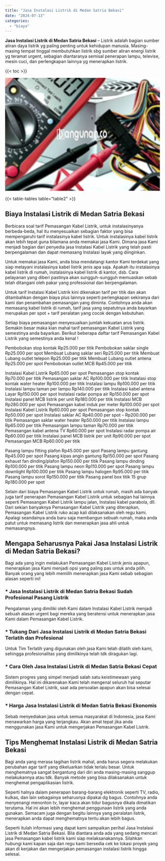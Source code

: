 ```yaml
---
title: "Jasa Instalasi Listrik di Medan Satria Bekasi"
date: "2024-07-13"
categories: 
  - "biaya"
---
```


**Jasa Instalasi Listrik di Medan Satria Bekasi** – Listrik adalah bagian sumber aliran daya listrik yg paling penting untuk kehidupan manusia. Masing-masing tempat tinggal membutuhkan listrik sbg sumber aliran energi listrik yg teramat urgent, sebagian diantaranya semisal penerapan lampu, televise, mesin cuci, dan perlengkapan lainnya yg menerapkan listrik.

{{< toc >}}

![Jasa Instalasi Listrik di Medan Satria Bekasi](/images/instalasi-listrik-murah39.png)

{{< table-tables table="table2" >}}

## Biaya Instalasi Listrik di Medan Satria Bekasi

Berbicara soal tarif Pemasangan Kabel Listrik, untuk instalasinyanya berbeda-beda, hal itu menyesuaikan sebagian faktor yang bisa mempengaruhi tarif instalasinya kabel listrik. Untuk instalasinya kabel listrik akan lebih tepat guna bilamana anda memakai jasa Kami. Dimana jasa Kami menjadi bagian dari penyedia jasa Instalasi Kabel Listrik yang telah pasti berpengalaman dan dapat memasang Instalasi layak yang diinginkan.

Untuk memakai jasa Kami, anda bisa mendatangi kantor Kami terdekat yang siap melayani instalasinya kabel listrik jenis apa saja. Apakah itu instalasinya kabel listrik di rumah, instalasinya kabel listrik di kantor, dsb. Cara pelayanan yang diberi pastinya akan sungguh-sungguh memuaskan sebab telah ditangani oleh pakar yang professional dan berpengalaman.

Untuk tarif Instalasi Kabel Listrik kini dikenakan tarif per titik dan akan ditambahkan dengan biaya plus lainnya seperti perlengkapan sekiranya dari kami dan penambahan pemasangan yang diminta. Contohnya anda akan memasang kabel listrik di rumah, tarif jasa yang sepatutnya anda bayarkan merupakan per spot + tarif peralatan yang cocok dengan kebutuhan.

Setiap biaya pemasangan menyesuaikan jumlah kekuatan arus listrik. Semakin besar maka kian mahal tarif pemasangan Kabel Listrik yang semestinya anda bayarkan. Berikut beberapa daftar tarif Pemasangan Kabel Listrik yang semestinya anda kenal !

Pembobokan stop kontak Rp25.000 per titik Pembobokan saklar single Rp25.000 per spot Membuat Lubang saklar seri Rp25.000 per titik Membuat Lubang outlet telepon Rp25.000 per titik Membuat Lubang outlet antena Rp25.000 per spot Pembobokan outlet MCB Rp45.000 per titik

Instalasi Kabel Listrik Rp65.000 per spot Pemasangan stop kontak Rp70.000 per titik Pemasangan saklar AC Rp100.000 per titik Instalasi stop kontak water heater Rp100.000 per titik Instalasi lampu Rp100.000 per titik Instalasi lampu taman per lampu Rp140.000 per titik Instalasi kabel antena Layar Rp150.000 per spot Instalasi radar pompa air Rp150.000 per spot Instalasi panel MCB listrik per unit Rp180.000 per titik Instalasi MCB Rp280.000 per spot Pemasangan kabel induk per meter Rp100.000 per spot Instalasi Kabel Listrik Rp60.000 per spot Pemasangan stop kontak Rp50.000 per spot Instalasi saklar AC Rp40.000 per spot – Rp200.000 per titik Pemasangan saklar water heater Rp50.000 per titik Instalasi lampu Rp65.000 per titik Pemasangan lampu taman Rp70.000 per titik Pemasangan kabel antena TV Rp60.000 per spot Instalasi radar pompa air Rp60.000 per titik Instalasi panel MCB listrik per unit Rp90.000 per spot Pemasangan MCB Rp60.000 per titik

Pasang lampu fitting plafon Rp45.000 per spot Pasang lampu gantung Rp45.000 per spot Pasang kipas angin gantung Rp150.000 per spot Pasang exhaust fan dinding/plafon Rp150.000 per titik Pasang lampu dinding Rp100.000 per titik Pasang lampu neon Rp110.000 per spot Pasang lampu downlight Rp100.000 per titik Pasang lampu halogen Rp95.000 per titik Pasang lampu sorot Rp150.000 per titik Pasang panel box titik 15 grup Rp180.000 per spot

Selain dari biaya Pemasangan Kabel Listrik untuk rumah, masih ada banyak juga tarif penerapan Pemasangan Kabel Listrik untuk sebagian hal lainnya seperti Pemasangan Kabel Listrik lampu jalan, Instalasi kabel parabola, dll. Dari sekian banyaknya Pemasangan Kabel Listrik yang diterapkan, Pemasangan Kabel Listrik ruko acap kali dilaksanakan oleh regu kami. Apalagi seandainya anda baru saja membangun sebuah rumah, maka anda patut untuk memasang listrik dan menerapkan jasa ahli untuk memasangnya.

## Mengapa Seharusnya Pakai Jasa Instalasi Listrik di Medan Satria Bekasi?

Bagi ada yang ingin melakukan Pemasangan Kabel Listrik jenis apapun, menerapkan jasa Kami menjadi opsi yang paling pas untuk anda pilih. Banyak orang yang lebih memilih menerapkan jasa Kami sebab sebagian alasan seperti ini!

### \* Jasa Instalasi Listrik di Medan Satria Bekasi Sudah Profesional Pasang Listrik

Pengalaman yang dimiliki oleh Kami dalam Instalasi Kabel Listrik menjadi sebuah alasan urgent bagi mereka yang beratensi untuk menerapkan jasa Kami dalam Pemasangan Kabel Listrik.

### \* Tukang Dari Jasa Instalasi Listrik di Medan Satria Bekasi Terlatih dan Profesional

Untuk Tim Terlatih yang digunakan oleh jasa Kami telah dilatih oleh kami, sehingga profesionalitas yang dimilikinya telah tdk diragukan lagi.

### \* Cara Oleh Jasa Instalasi Listrik di Medan Satria Bekasi Cepat

Sistem progres yang simpel menjadi salah satu keistimewaan yang dimilikinya. Hal ini dikarenakan Kami telah mengenal seluruh hal seputar Pemasangan Kabel Listrik, saat ada persoalan apapun akan bisa selesai dengan cepat.

### \* Harga Jasa Instalasi Listrik di Medan Satria Bekasi Ekonomis

Sebab menyediakan jasa untuk semua masyarakat di Indonesia, jasa Kami menawarkan harga yang terjangkau. Akan amat tepat jika anda menggunakan jasa Kami untuk mengerjakan Pemasangan Kabel Listrik.

## Tips Menghemat Instalasi Listrik di Medan Satria Bekasi


Bagi anda yang merasa tagihan listrik mahal, anda harus segera melakukan perubahan agar tarif yang dikeluarkan tidak terlalu besar. Untuk menghematnya sangat bergantung dari diri anda masing-masing sanggup melakukannya atau tdk. Banyak metode yang bisa dilaksanakan untuk menghemat pengaplikasian listrik.

Seperti halnya dalam penerapan barang-barang elektronik seperti TV, radio, kulkas, dan lain sebagainya seharusnya dipakai dg bagus. Contohnya anda menyenangi menonton tv, layar kaca akan tidur bagusnya dikala dimatikan terutama. Hal ini akan lebih menghemat penggunaan listrik yang anda gunakan. Semacam juga dengan begitu lainnya yang peralatan listrik, menerapkan anda dapat menghematnya tentu akan lebih bagus.

Seperti itulah informasi yang dapat kami sampaikan perihal Jasa Instalasi Listrik di Medan Satria Bekasi. Bila diantara anda ada yang sedang mencari jasa Pemasangan kabel listrik kami siap melaksanakannya. Silahkan hubungi kami kapan saja dan regu kami bersedia cek ke lokasi proyek yang akan di kerjakan dan mengerjakan pemasangan instalasi listrik hingga selesai.
